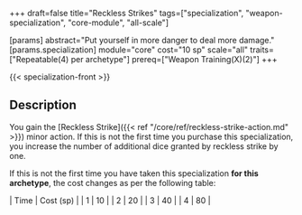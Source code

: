 +++
draft=false
title="Reckless Strikes"
tags=["specialization", "weapon-specialization", "core-module", "all-scale"]

[params]
  abstract="Put yourself in more danger to deal more damage."
  [params.specialization]
    module="core"
    cost="10 sp"
    scale="all"
    traits=["Repeatable(4) per archetype"]
    prereq=["Weapon Training(X)(2)"]
+++

{{< specialization-front >}}

## Description

You gain the [Reckless Strike]({{< ref "/core/ref/reckless-strike-action.md" >}})
minor action. If this is not the first time you purchase this specialization, 
you increase the number of additional dice granted by reckless strike by one.

If this is not the first time you have taken this specialization **for this
archetype**, the cost changes as per the following table:

| Time | Cost (sp) |
| 1    | 10        |
| 2    | 20        |
| 3    | 40        |
| 4    | 80        |

